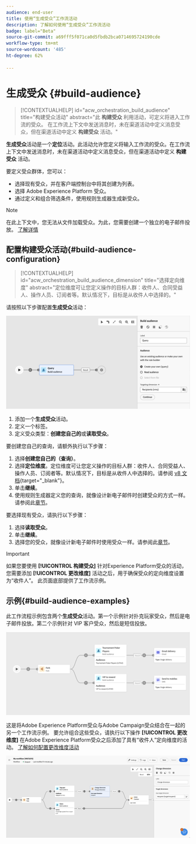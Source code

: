 ```yaml
---
audience: end-user
title: 使用“生成受众”工作流活动
description: 了解如何使用“生成受众”工作流活动
badge: label="Beta"
source-git-commit: a69fff5f071ca0d5fbdb2bca0714695724190cde
workflow-type: tm+mt
source-wordcount: '485'
ht-degree: 62%

---
```



# 生成受众 {#build-audience}

>[!CONTEXTUALHELP]
>id="acw_orchestration_build_audience"
>title="构建受众活动"
>abstract="此 **构建受众** 利用活动，可定义将进入工作流的受众。 在工作流上下文中发送消息时，未在渠道活动中定义消息受众，但在渠道活动中定义 **构建受众** 活动。"


**生成受众**&#x200B;活动是一个&#x200B;**定位**&#x200B;活动。此活动允许您定义将输入工作流的受众。在工作流上下文中发送消息时，未在渠道活动中定义消息受众，但在渠道活动中定义 **构建受众** 活动。

要定义受众群体，您可以：

* 选择现有受众，并在客户端控制台中将其创建为列表。
* 选择 Adobe Experience Platform 受众。
* 通过定义和组合筛选条件，使用规则生成器生成新受众。

>[!NOTE]
>
>在此上下文中，您无法从文件加载受众。为此，您需要创建一个独立的电子邮件投放。 [了解详情](../../audience/about-recipients.md)

<!--
The **Build audience** activity can be placed at the beginning of the workflow or after any other activity. Any activity can be placed after the **Build audience**.
-->

## 配置构建受众活动{#build-audience-configuration}

>[!CONTEXTUALHELP]
>id="acw_orchestration_build_audience_dimension"
>title="选择定向维度"
>abstract="定位维度可让您定义操作的目标人群：收件人、合同受益人、操作人员、订阅者等。默认情况下，目标是从收件人中选择的。"


请按照以下步骤配置&#x200B;**生成受众**&#x200B;活动：

![](../assets/workflow-audience.png)

1. 添加一个&#x200B;**生成受众**&#x200B;活动。
1. 定义一个标签。
1. 定义受众类型：**创建您自己的**&#x200B;或&#x200B;**读取受众**。

要创建您自己的查询，请额外执行以下步骤：

1. 选择&#x200B;**创建您自己的（查询）**。
1. 选择&#x200B;**定位维度**。定位维度可让您定义操作的目标人群：收件人、合同受益人、操作人员、订阅者等。默认情况下，目标是从收件人中选择的。请参阅 [v8 文档](https://experienceleague.adobe.com/docs/campaign/automation/workflows/introduction/wf-type/targeting-workflows.html#targeting-and-filtering-dimensions){target="_blank"}。
1. 单击&#x200B;**继续**。
1. 使用规则生成器定义您的查询，就像设计新电子邮件时创建受众的方式一样。请参阅此[章节](../../audience/segment-builder.md)。

要选择现有受众，请执行以下步骤：

1. 选择&#x200B;**读取受众**。
1. 单击&#x200B;**继续**。
1. 选择您的受众，就像设计新电子邮件时使用受众一样。请参阅此[章节](../../audience/add-audience.md)。

>[!IMPORTANT]
>
>如果您要使用 **[!UICONTROL 构建受众]** 针对Experience Platform受众的活动，您需要添加 **[!UICONTROL 更改维度]** 活动之后，用于确保受众的定向维度设置为“收件人”。 此页面底部提供了工作流示例。

## 示例{#build-audience-examples}

此工作流程示例包含两个&#x200B;**生成受众**&#x200B;活动。第一个示例针对扑克玩家受众，然后是电子邮件投放。第二个示例针对 VIP 客户受众，然后是短信投放。

![](../assets/workflow-audience-example.png)

这是将Adobe Experience Platform受众与Adobe Campaign受众结合在一起的另一个工作流示例。 要允许组合这些受众，请执行以下操作 **[!UICONTROL 更改维度]** 在Adobe Experience Platform受众之后添加了具有“收件人”定向维度的活动。 [了解如何配置更改维度活动](change-dimension.md)

![](../assets/workflow-audience-aep.png)
